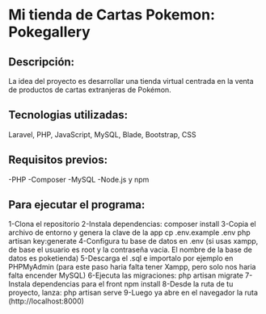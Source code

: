 
# Mi tienda de Cartas Pokemon: Pokegallery
## Descripción:
La idea del proyecto es desarrollar una tienda virtual centrada en la venta de productos de cartas extranjeras de Pokémon.
## Tecnologias utilizadas:
Laravel, PHP, JavaScript, MySQL, Blade, Bootstrap, CSS
## Requisitos previos:
-PHP 
-Composer
-MySQL
-Node.js y npm
## Para ejecutar el programa:
1-Clona el repositorio
2-Instala dependencias: 
composer install
3-Copia el archivo de entorno y genera la clave de la app
cp .env.example .env
php artisan key:generate
4-Configura tu base de datos en .env (si usas xampp, de base el usuario es root y la contraseña vacia. El nombre de la base de datos es poketienda)
5-Descarga el .sql e importalo por ejemplo en PHPMyAdmin (para este paso haria falta tener Xampp, pero solo nos haria falta encender MySQL)
6-Ejecuta las migraciones: 
php artisan migrate 
7-Instala dependencias para el front
npm install
8-Desde la ruta de tu proyecto, lanza:
php artisan serve
9-Luego ya abre en el navegador la ruta (http://localhost:8000)

